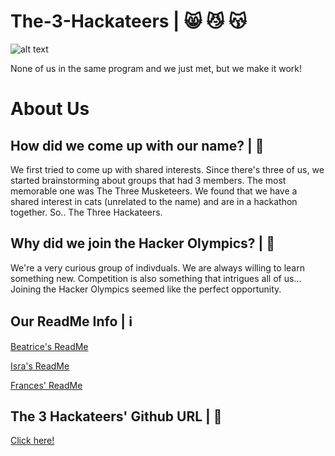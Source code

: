 # The-3-Hackateers | 😸 😼 😽
![alt text](https://static.wikia.nocookie.net/shrek/images/1/1f/Puss-in-Boots-The-Three-Diablos.png/revision/latest?cb=20120503233755)

None of us in the same program and we just met, but we make it work!

# About Us
## How did we come up with our name? | 📔
We first tried to come up with shared interests. Since there's three of us, we started brainstorming about groups that had 3 members. The most memorable one was The Three Musketeers. We found that we have a shared interest in cats (unrelated to the name) and are in a hackathon together. So.. The Three Hackateers. 

## Why did we join the Hacker Olympics? | 🥇
We're a very curious group of indivduals. We are always willing to learn something new. Competition is also something that intrigues all of us... Joining the Hacker Olympics seemed like the perfect opportunity.

## Our ReadMe Info | ℹ️
[Beatrice's ReadMe](https://github.com/fmarque/The-3-Hackateers.git/Beatrice.md)

[Isra's ReadMe](https://github.com/fmarque/The-3-Hackateers.git/Isra.md)

[Frances' ReadMe](https://github.com/fmarque/The-3-Hackateers.git/Frances.md/)

## The 3 Hackateers' Github URL | 🔗
[Click here!](https://github.com/fmarque/The-3-Hackateers.git)
